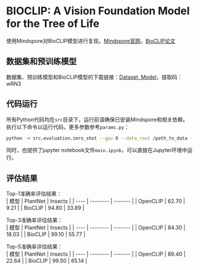 # BIOCLIP: A Vision Foundation Model for the Tree of Life
使用Mindspore对BioCLIP模型进行复现。[Mindspore官网](https://www.mindspore.cn/)，[BioCLIP论文](https://imageomics.github.io/bioclip/)  

## 数据集和预训练模型
数据集、预训练模型和BioCLIP模型的下载链接：[Dataset, Model](https://bhpan.buaa.edu.cn/link/AA0EC2E1AA4B9C4FCEBF5551E8C1245AB7)，提取码：wRN3

## 代码运行
所有Python代码均在`src`目录下，运行前请确保已安装Mindspore和相关依赖。  
执行以下命令以运行代码，更多参数参考`params.py`：  
```bash
python -m src.evaluation.zero_shot --gpu 0 --data_root /path_to_data --logs /path_to_logs --pretrained /path_to_model_ckpt/BIOCLIP.ckpt
```
同时，也提供了jupyter notebook文件`main.ipynb`，可以直接在Jupyter环境中运行。  

## 评估结果
Top-1准确率评估结果：  
| 模型 | PlantNet | Insects |
| ---- | -------- | ------- |
| OpenCLIP | 62.70 | 9.21 |
| BioCLIP | 94.80 | 33.89 |

Top-3准确率评估结果：  
| 模型 | PlantNet | Insects |
| ---- | -------- | ------- |
| OpenCLIP | 84.30 | 18.03 |
| BioCLIP | 99.10 | 55.77 |

Top-5准确率评估结果：  
| 模型 | PlantNet | Insects |
| ---- | -------- | ------- |
| OpenCLIP | 89.40 | 22.64 |
| BioCLIP | 99.50 | 65.14 |

